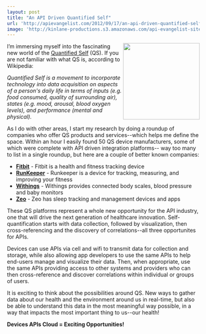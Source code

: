 ```yaml
---
layout: post
title: "An API Driven Quantified Self"
url: 'http://apievangelist.com/2012/09/17/an-api-driven-quantified-self/'
image: 'http://kinlane-productions.s3.amazonaws.com/api-evangelist-site/blog/quantified-self.png'
---
```


<img class="c1" src="https://s3.amazonaws.com/kinlane-productions/quantified-self/quantified-self.png" alt="" width="200" align="right" />

I’m immersing myself into the fascinating new world of the [Quantified Self][1] (QS). If you are not familiar with what QS is, according to Wikipedia:

_Quantified Self is a movement to incorporate technology into data acquisition on aspects of a person's daily life in terms of inputs (e.g. food consumed, quality of surrounding air), states (e.g. mood, arousal, blood oxygen levels), and performance (mental and physical)._

As I do with other areas, I start my research by doing a roundup of companies who offer QS products and services--which helps me define the space. Within an hour I easily found 50 QS device manufacturers, some of which were complete with API driven integration platforms-- way too many to list in a single roundup, but here are a couple of better known companies:

  * **[Fitbit][2]** \- Fitbit is a health and fitness tracking device
  * **[RunKeeper][3]** \- Runkeeper is a device for tracking, measuring, and improving your fitness
  * **[Withings][4]** \- Withings provides connected body scales, blood pressure and baby monitors
  * **[Zeo][5]** \- Zeo has sleep tracking and management devices and apps

These QS platforms represent a whole new opportunity for the API industry, one that will drive the next generation of healthcare innovation. Self-quantification starts with data collection, followed by visualization, then cross-referencing and the discovery of correlations--all three opportunites for APIs.

Devices can use APIs via cell and wifi to transmit data for collection and storage, while also allowing app developers to use the same APIs to help end-users manage and visualize their data. Then, when appropriate, use the same APIs providing access to other systems and providers who can then cross-reference and discover correlations within individual or groups of users.

It is exciting to think about the possibilities around QS. New ways to gather data about our health and the environment around us in real-time, but also be able to understand this data in the most meaningful way possible, in a way that impacts the most important thing to us--our health!

**Devices APIs Cloud = Exciting Opportunities!**

   [1]: http://quantifiedself.com/about/ (Quantified Self)
   [2]: http://www.fitbit.com/ (Fitbit)
   [3]: http://runkeeper.com/ (Runkeeper)
   [4]: http://www.withings.com/ (Withings)
   [5]: http://www.myzeo.com/sleep/ (Zeo)
